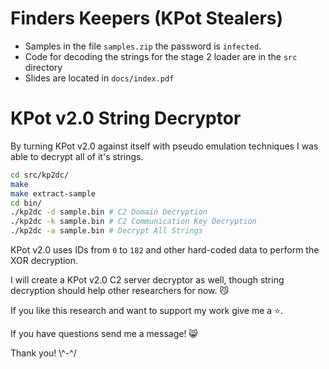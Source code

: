 # Finders Keepers (KPot Stealers)

- Samples in the file `samples.zip` the password is `infected`.
- Code for decoding the strings for the stage 2 loader are in the `src` directory
- Slides are located in `docs/index.pdf`

# KPot v2.0 String Decryptor

By turning KPot v2.0 against itself with pseudo emulation techniques I was able to decrypt all of it's strings.

```bash
cd src/kp2dc/
make
make extract-sample
cd bin/
./kp2dc -d sample.bin # C2 Domain Decryption
./kp2dc -k sample.bin # C2 Communication Key Decryption
./kp2dc -a sample.bin # Decrypt All Strings
```

KPot v2.0 uses IDs from `0` to `182` and other hard-coded data to perform the XOR decryption.

I will create a KPot v2.0 C2 server decryptor as well, though string decryption should help other researchers for now. :smirk_cat:

If you like this research and want to support my work give me a :star:.

If you have questions send me a message! :smile_cat:

Thank you! \\^-^/
